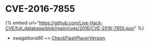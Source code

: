 # CVE-2016-7855
{% embed url="https://github.com/Live-Hack-CVE/full_database/blob/main/cves/2016/CVE-2016-7855.json" %}

* swagatbora90 ~> [CheckFlashPlayerVersion](https://www.alice-snow.ru/2016/database/cve-2016-7855/checkflashplayerversion-swagatbora90)
